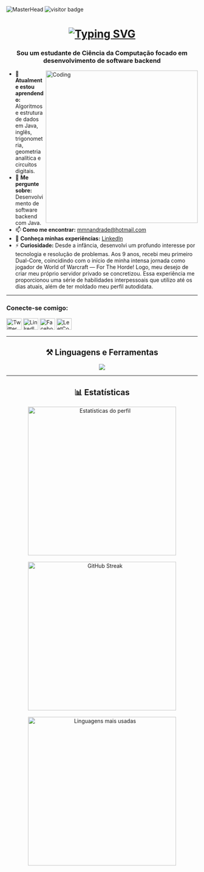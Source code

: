 ![MasterHead](https://user-images.githubusercontent.com/95478989/198955082-6e78ebb5-e1e4-49f9-8d32-6e5af3984dcd.gif)
![visitor badge](https://visitor-badge.laobi.icu/badge?page_id=jwenjian.visitor-badge&left_text=Visitantes)


<h1 align="center"><a href="https://git.io/typing-svg"><img src="https://readme-typing-svg.demolab.com?font=Fira+Code&weight=600&size=35&pause=1000&random=false&width=480&height=61&lines=Ol%C3%A1+%F0%9F%91%8B%F0%9F%8F%BD%2C+eu+sou+o+Maik" alt="Typing SVG" /></a></h1>
<h3 align="center">Sou um estudante de Ciência da Computação focado em desenvolvimento de software backend</h3>

<img align="right" alt="Coding" width="400" src="https://i.giphy.com/media/v1.Y2lkPTc5MGI3NjExNWI0Z2tocDhvbGdiZno2OXhraml5ZTJ5Z2M5cXc5OHZobWwydXJ2MCZlcD12MV9pbnRlcm5hbF9naWZfYnlfaWQmY3Q9Zw/bGgsc5mWoryfgKBx1u/giphy.gif">

- 🌱 **Atualmente estou aprendendo:** Algoritmos e estrutura de dados em Java, inglês, trigonometria, geometria analítica e circuitos digitais.
- 💬 **Me pergunte sobre:** Desenvolvimento de software backend com Java.
- 📫 **Como me encontrar:** [mmnandrade@hotmail.com](mailto:mmnandrade@hotmail.com)
- 📄 **Conheça minhas experiências:** [LinkedIn](https://www.linkedin.com/in/code-mmnandrade/)
- ⚡ **Curiosidade:** Desde a infância, desenvolvi um profundo interesse por tecnologia e resolução de problemas. Aos 9 anos, recebi meu primeiro Dual-Core, coincidindo com o início de minha intensa jornada como jogador de World of Warcraft — For The Horde! Logo, meu desejo de criar meu próprio servidor privado se concretizou. Essa experiência me proporcionou uma série de habilidades interpessoais que utilizo até os dias atuais, além de ter moldado meu perfil autodidata.

---

<h3 align="left">Conecte-se comigo:</h3>
<p align="left">
  <a href="https://twitter.com/mmnandrade" target="_blank"><img src="https://raw.githubusercontent.com/rahuldkjain/github-profile-readme-generator/master/src/images/icons/Social/twitter.svg" alt="Twitter" width="40" height="30" /></a>
  <a href="https://www.linkedin.com/in/code-mmnandrade/" target="_blank"><img src="https://raw.githubusercontent.com/rahuldkjain/github-profile-readme-generator/master/src/images/icons/Social/linked-in-alt.svg" alt="LinkedIn" width="40" height="30" /></a>
  <a href="https://www.facebook.com/maik.andrade.18/" target="_blank"><img src="https://raw.githubusercontent.com/rahuldkjain/github-profile-readme-generator/master/src/images/icons/Social/facebook.svg" alt="Facebook" width="40" height="30" /></a>
  <a href="https://www.leetcode.com/mmnandrade" target="_blank"><img src="https://raw.githubusercontent.com/rahuldkjain/github-profile-readme-generator/master/src/images/icons/Social/leet-code.svg" alt="LeetCode" width="40" height="30" /></a> 
</p>

<hr/>

<h2 align="center">⚒️ Linguagens e Ferramentas</h2>

<div align="center">
    <img src="https://skillicons.dev/icons?i=css,debian,figma,git,github,gitlab,html,js,linux,notion,ps,powershell,vscode,wordpress,webstorm" />
</div>

<hr/>

<h2 align="center">📊 Estatísticas</h2>

<div align="center">
  <img width="390" src="https://github-readme-stats.vercel.app/api?username=maik-andrade&count_private=true&show_icons=true&theme=tokyonight&border_radius=10&locale=pt-br" alt="Estatísticas do perfil" />
  <br/><br/>
  <a href="https://git.io/streak-stats"><img width="390" src="https://streak-stats.demolab.com?user=maik-andrade&theme=tokyonight&locale=pt_BR&border_radius=10" alt="GitHub Streak" /></a>
  <br/><br/>
  <img width="390" src="https://github-readme-stats.vercel.app/api/top-langs/?username=maik-andrade&hide=HTML&langs_count=8&layout=compact&theme=tokyonight&border_radius=10&locale=pt-br" alt="Linguagens mais usadas" />
</div>
